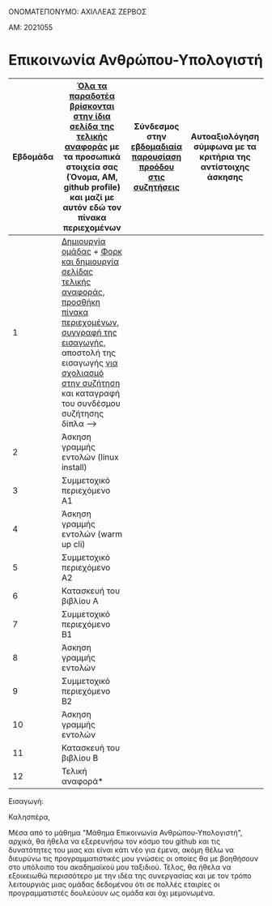 ΟΝΟΜΑΤΕΠΟΝΥΜΟ: ΑΧΙΛΛΕΑΣ ΖΕΡΒΟΣ

ΑΜ: 2021055

# Επικοινωνία Ανθρώπου-Υπολογιστή

| Εβδομάδα | [Όλα τα παραδοτέα βρίσκονται στην ίδια σελίδα της τελικής αναφοράς](https://courses-ionio.github.io/help/deliverables/) με τα προσωπικά στοιχεία σας (Όνομα, ΑΜ, github profile) και μαζί με αυτόν εδώ τον πίνακα περιεχομένων | Σύνδεσμος στην [εβδομαδιαία παρουσίαση προόδου στις συζητήσεις](https://github.com/courses-ionio/help/discussions/categories/show-and-tell) | Αυτοαξιολόγηση σύμφωνα με τα κριτήρια της αντίστοιχης άσκησης |
| --- | --- | --- | --- |
| 1 |  [Δημιουργία ομάδας](https://github.com/courses-ionio/hci/discussions/1794) + [Φορκ και δημιουργία σελίδας τελικής αναφοράς](https://courses-ionio.github.io/help/guide/), [προσθήκη πίνακα περιεχομένων](https://raw.githubusercontent.com/courses-ionio/hci/master/README.md), [συγγραφή της εισαγωγής](https://courses-ionio.github.io/help/intro/), αποστολή της εισαγωγής [για σχολιασμό στην συζήτηση](https://github.com/courses-ionio/help/discussions/categories/show-and-tell) και καταγραφή του συνδέσμου συζήτησης δίπλα --> | | |
| 2 | Άσκηση γραμμής εντολών (linux install) | | |
| 3 | Συμμετοχικό περιεχόμενο A1 | | |
| 4 | Άσκηση γραμμής εντολών (warm up cli) | | |
| 5 | Συμμετοχικό περιεχόμενο A2 | | |
| 6 | Κατασκευή του βιβλίου Α | | |
| 7 | Συμμετοχικό περιεχόμενο B1 | | |
| 8 | Άσκηση γραμμής εντολών | | |
| 9 | Συμμετοχικό περιεχόμενο B2 | | |
| 10 | Άσκηση γραμμής εντολών | | |
| 11 | Κατασκευή του βιβλίου Β | | |
| 12 | Τελική αναφορά* | | |

Εισαγωγή:

Καλησπέρα,

Μέσα από το μάθημα "Μάθημα Επικοινωνία Ανθρώπου-Υπολογιστή", αρχικά, θα ήθελα να εξερευνήσω τον κόσμο του github και τις δυνατότητες του μιας και είναι κάτι νέο για έμενα, ακόμη θέλω να διευρύνω τις προγραμματιστικές μου γνώσεις οι οποίες θα με βοηθήσουν στο υπόλοιπο του ακαδημαϊκού μου ταξιδιού. Τέλος, θα ήθελα να εξοικειωθώ περισσότερο με την ιδέα της συνεργασίας και με τον τρόπο λειτουργιάς μιας ομάδας δεδομένου ότι σε πολλές εταιρίες οι προγραμματιστές δουλεύουν ως ομάδα και όχι μεμονωμένα.

